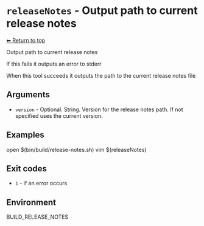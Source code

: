 
# `releaseNotes` - Output path to current release notes

[⬅ Return to top](index.md)

Output path to current release notes

If this fails it outputs an error to stderr

When this tool succeeds it outputs the path to the current release notes file

## Arguments

- `version` - Optional. String. Version for the release notes path. If not specified uses the current version.

## Examples

open $(bin/build/release-notes.sh)
    vim $(releaseNotes)

## Exit codes

- `1` - if an error occurs

## Environment

BUILD_RELEASE_NOTES
